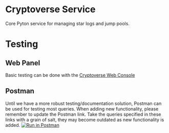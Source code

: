 # Cryptoverse Service
Core Pyton service for managing star logs and jump pools.

# Testing 

## Web Panel
Basic testing can be done with the [Cryptoverse Web Console](https://github.com/Cryptoverse/cryptoverse-web-console)

## Postman
Until we have a more robust testing/documentation solution, Postman can be used for testing most queries. When adding new functionality, please remember to update the Postman link. Take the queries specified in these links with a grain of salt, they may become outdated as new functionality is added.
[![Run in Postman](https://run.pstmn.io/button.svg)](https://app.getpostman.com/run-collection/b532be842c9fa458e221)
